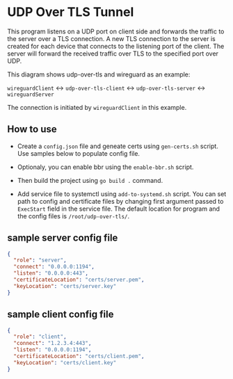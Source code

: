 # UDP Over TLS Tunnel

This program listens on a UDP port on client side and forwards the traffic to the server over a TLS connection. A new TLS connection to the server is created for each device that connects to the listening port of the client. The server will forward the received traffic over TLS to the specified port over UDP.

This diagram shows udp-over-tls and wireguard as an example:

`wireguardClient` <-> `udp-over-tls-client` <-> `udp-over-tls-server` <-> `wireguardServer`

The connection is initiated by `wireguardClient` in this example.

## How to use

* Create a `config.json` file and geneate certs using `gen-certs.sh` script. Use samples below to populate config file.

* Optionaly, you can enable bbr using the `enable-bbr.sh` script.

* Then build the project using `go build .` command.

* Add service file to systemctl using `add-to-systemd.sh` script. You can set path to config and certificate files by changing first argument passed to `ExecStart` field in the service file.
The default location for program and the config files is `/root/udp-over-tls/`.

## sample server config file
```json
{
  "role": "server",
  "connect": "0.0.0.0:1194",
  "listen": "0.0.0.0:443",
  "certificateLocation": "certs/server.pem",
  "keyLocation": "certs/server.key"
}
```

## sample client config file
```json
{
  "role": "client",
  "connect": "1.2.3.4:443",
  "listen": "0.0.0.0:1194",
  "certificateLocation": "certs/client.pem",
  "keyLocation": "certs/client.key"
}
```
